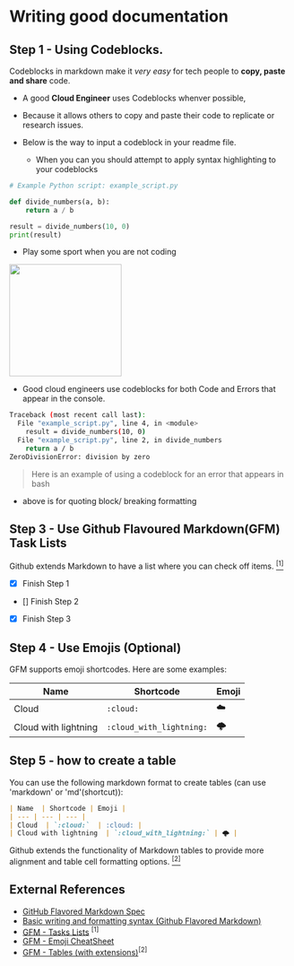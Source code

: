 # Writing good documentation

## Step 1 - Using Codeblocks.

Codeblocks in markdown make it *very easy* for tech people to **copy, paste and share** code.

- A good __Cloud Engineer__ uses Codeblocks whenver possible,
- Because it allows others to copy and paste their code to replicate or research issues.
- Below is the way to input a codeblock in your readme file.

  - When you can you should attempt to apply syntax highlighting to your codeblocks
```python (works for yaml, terraform)
# Example Python script: example_script.py

def divide_numbers(a, b):
    return a / b

result = divide_numbers(10, 0)
print(result)
```
- Play some sport when you are not coding

<img width="200px" src="https://github.com/user-attachments/assets/28829420-d34f-4558-b72f-8e3fecde66d3" />

- Good cloud engineers use codeblocks for both Code and Errors that appear in the console.
```bash
Traceback (most recent call last):
  File "example_script.py", line 4, in <module>
    result = divide_numbers(10, 0)
  File "example_script.py", line 2, in divide_numbers
    return a / b
ZeroDivisionError: division by zero
```
> Here is an example of using a codeblock for an error that appears in bash

- above is for quoting block/ breaking formatting

## Step 3 - Use Github Flavoured Markdown(GFM) Task Lists

Github extends Markdown to have a list where you can check off items. [<sup>[1]</sup>](#external-references)

- [x] Finish Step 1
- [] Finish Step 2
- [x] Finish Step 3

## Step 4 - Use Emojis (Optional)

GFM supports  emoji shortcodes.
Here are some examples:

| Name  | Shortcode | Emoji |
| --- | --- | --- |
| Cloud  | `:cloud:`  | :cloud: |
| Cloud with lightning  | `:cloud_with_lightning:` | 🌩️ |

## Step 5 - how to create a table 

You can use the following markdown format to create tables (can use 'markdown' or 'md'(shortcut)):

```md
| Name  | Shortcode | Emoji |
| --- | --- | --- |
| Cloud  | `:cloud:`  | :cloud: |
| Cloud with lightning  | `:cloud_with_lightning:` | 🌩️ |
```
Github extends the functionality of Markdown tables to provide more alignment and table cell formatting options.
[<sup>[2]</sup>](#external-references)

## External References
- [GitHub Flavored Markdown Spec](https://github.github.com/en/get-started/gfm)
- [Basic writing and formatting syntax (Github Flavored Markdown)](https://docs.github.com/en/get-started/writing-on-github/getting-started-with-writing-and-formatting-on-github/basic-writing-and-formatting-syntax)
- [GFM - Tasks Lists](https://docs.github.com/en/get-started/writing-on-github/getting-started-with-writing-and-formatting-on-github/basic-writing-and-formatting-syntax#task-lists) <sup>[1]</sup>
- [GFM - Emoji CheatSheet](https://github.com/ikatyang/emoji-cheat-sheet)
- [GFM - Tables (with extensions)](https://docs.github.com/en/get-started/writing-on-github/working-with-advanced-formatting/organizing-information-with-tables)<sup>[2]</sup>

